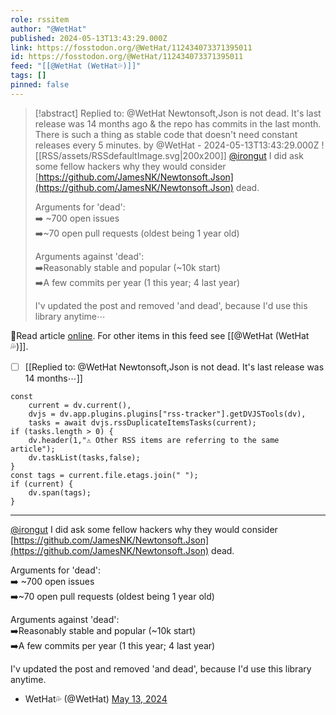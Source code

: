 ```yaml
---
role: rssitem
author: "@WetHat"
published: 2024-05-13T13:43:29.000Z
link: https://fosstodon.org/@WetHat/112434073371395011
id: https://fosstodon.org/@WetHat/112434073371395011
feed: "[[@WetHat (WetHat💦)]]"
tags: []
pinned: false
---
```


> [!abstract] Replied to: @WetHat Newtonsoft,Json is not dead. It's last release was 14 months ago & the repo has commits in the last month. There is such a thing as stable code that doesn't need constant releases every 5 minutes. by @WetHat - 2024-05-13T13:43:29.000Z
> <span class="rss-image">![[RSS/assets/RSSdefaultImage.svg|200x200]]</span> [@irongut](https://mastodon.scot/@irongut) I did ask some fellow hackers why they would consider [https://github.com/JamesNK/Newtonsoft.Json](https://github.com/JamesNK/Newtonsoft.Json) dead.
> 
> Arguments for 'dead':  
> ➡️ ~700 open issues  
> ➡️~70 open pull requests (oldest being 1 year old)
> 
> Arguments against 'dead':  
> ➡️Reasonably stable and popular (~10k start)  
> ➡️A few commits per year (1 this year; 4 last year)
> 
> I'v updated the post and removed 'and dead', because I'd use this library anytime⋯

🔗Read article [online](https://fosstodon.org/@WetHat/112434073371395011). For other items in this feed see [[@WetHat (WetHat💦)]].

- [ ] [[Replied to꞉ @WetHat Newtonsoft,Json is not dead․ It's last release was 14 months⋯]]

~~~dataviewjs
const
    current = dv.current(),
	dvjs = dv.app.plugins.plugins["rss-tracker"].getDVJSTools(dv),
	tasks = await dvjs.rssDuplicateItemsTasks(current);
if (tasks.length > 0) {
	dv.header(1,"⚠ Other RSS items are referring to the same article");
    dv.taskList(tasks,false);
}
const tags = current.file.etags.join(" ");
if (current) {
	dv.span(tags);
}
~~~

- - -
[@irongut](https://mastodon.scot/@irongut) I did ask some fellow hackers why they would consider [https://github.com/JamesNK/Newtonsoft.Json](https://github.com/JamesNK/Newtonsoft.Json) dead.

Arguments for 'dead':  
➡️ ~700 open issues  
➡️~70 open pull requests (oldest being 1 year old)

Arguments against 'dead':  
➡️Reasonably stable and popular (~10k start)  
➡️A few commits per year (1 this year; 4 last year)

I'v updated the post and removed 'and dead', because I'd use this library anytime.

- WetHat💦 (@WetHat) [May 13, 2024](https://fosstodon.org/@WetHat/112434073371395011)